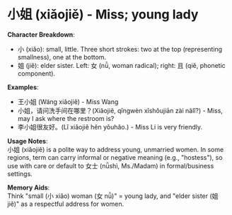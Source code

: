 # **小姐 (xiǎojiě) - Miss; young lady**

**Character Breakdown**:  
- 小 (xiǎo): small, little. Three short strokes: two at the top (representing smallness), one at the bottom.  
- 姐 (jiě): elder sister. Left: 女 (nǚ, woman radical); right: 且 (qiě, phonetic component).

**Examples**:  
- 王小姐 (Wáng xiǎojiě) - Miss Wang  
- 小姐，请问洗手间在哪里？(Xiǎojiě, qǐngwèn xǐshǒujiān zài nǎlǐ?) - Miss, may I ask where the restroom is?  
- 李小姐很友好。(Lǐ xiǎojiě hěn yǒuhǎo.) - Miss Li is very friendly.

**Usage Notes**:  
小姐 (xiǎojiě) is a polite way to address young, unmarried women. In some regions, term can carry informal or negative meaning (e.g., "hostess"), so use with care or default to 女士 (nǚshì, Ms./Madam) in formal/business settings.

**Memory Aids**:  
Think "small (小 xiǎo) woman (女 nǚ)" = young lady, and "elder sister (姐 jiě)" as a respectful address for women.